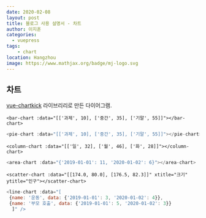 ```yaml
---
date: 2020-02-08
layout: post
title: 블로그 사용 설명서 - 차트
author: 이지훈
categories:
  - vuepress
tags:
    - chart
location: Hangzhou
image: https://www.mathjax.org/badge/mj-logo.svg
---
```


## 차트

[vue-chartkick](https://github.com/ankane/vue-chartkick) 라이브리리로 만든 다이어그램.

```
<bar-chart :data="[['과제', 10], ['중간', 35], ['기말', 55]]"></bar-chart>
```
<bar-chart :data="[['과제', 10], ['중간', 35], ['기말', 55]]"></bar-chart>

```js
<pie-chart :data="[['과제', 10], ['중간', 35], ['기말', 55]]"></pie-chart>
```

<pie-chart :data="[['과제', 10], ['중간', 35], ['기말', 55]]"></pie-chart>

```
<column-chart :data="[['일', 32], ['월', 46], ['화', 28]]"></column-chart>
```

<column-chart :data="[['일', 32], ['월', 46], ['화', 28]]"></column-chart>

```js
<area-chart :data="{'2019-01-01': 11, '2020-01-02': 6}"></area-chart>
```

<area-chart :data="{'2019-01-01': 11, '2020-01-02': 6}"></area-chart>

```
<scatter-chart :data="[[174.0, 80.0], [176.5, 82.3]]" xtitle="크기" ytitle="인구"></scatter-chart>
```

<scatter-chart :data="[[174.0, 80.0], [176.5, 82.3]]" xtitle="크기" ytitle="인구"></scatter-chart>

```js
<line-chart :data="[
 {name: '운동', data: {'2019-01-01': 3, '2020-01-02': 4}},
 {name: '부모 호출', data: {'2019-01-01': 5, '2020-01-02': 3}}
  ]" />
```
<line-chart :data=" [
{name: '운동', data: {'2019-01-01': 3, '2020-01-02': 4}},
{name: '부모 호출', data: {'2019-01-01': 5, '2020-01-02': 3}}
]" />